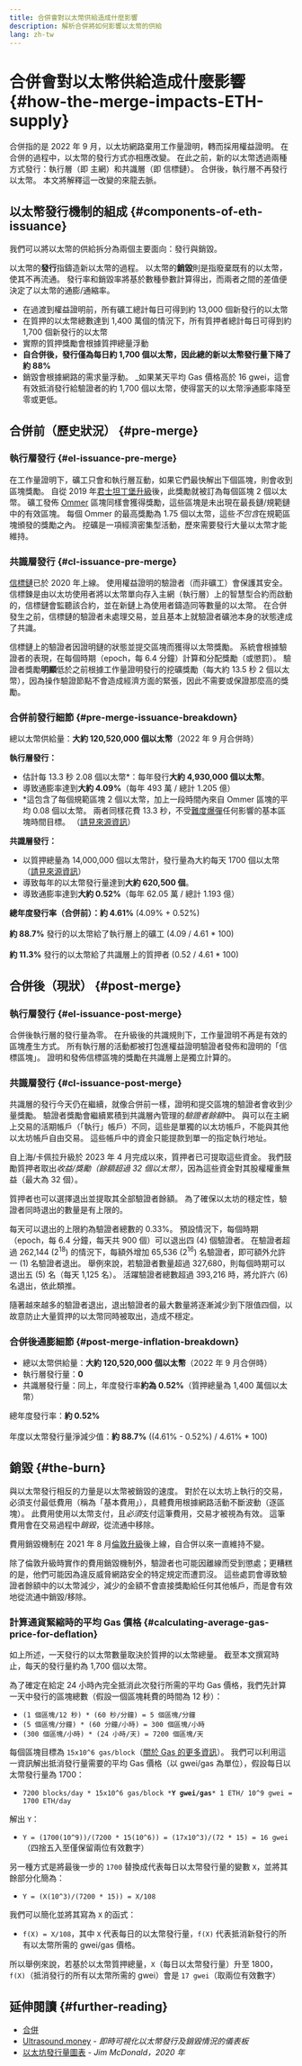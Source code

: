 ```yaml
---
title: 合併會對以太幣供給造成什麼影響
description: 解析合併將如何影響以太幣的供給
lang: zh-tw
---
```


# 合併會對以太幣供給造成什麼影響 {#how-the-merge-impacts-ETH-supply}

合併指的是 2022 年 9 月，以太坊網路棄用工作量證明，轉而採用權益證明。 在合併的過程中，以太幣的發行方式亦相應改變。 在此之前，新的以太幣透過兩種方式發行：執行層（即 主網）和共識層（即 信標鏈）。 合併後，執行層不再發行以太幣。 本文將解釋這一改變的來龍去脈。

## 以太幣發行機制的組成 {#components-of-eth-issuance}

我們可以將以太幣的供給拆分為兩個主要面向：發行與銷毀。

以太幣的**發行**指鑄造新以太幣的過程。 以太幣的**銷毀**則是指廢棄既有的以太幣，使其不再流通。 發行率和銷毀率將基於數種參數計算得出，而兩者之間的差值便決定了以太幣的通膨/通縮率。

<Card
emoji=":chart_decreasing:"
title="以太幣發行量總覽">

- 在過渡到權益證明前，所有礦工總計每日可得到約 13,000 個新發行的以太幣
- 在質押的以太幣總數達到 1,400 萬個的情況下，所有質押者總計每日可得到約 1,700 個新發行的以太幣
- 實際的質押獎勵會根據質押總量浮動
- **自合併後，發行僅為每日約 1,700 個以太幣，因此總的新以太幣發行量下降了約 88%**
- 銷毀會根據網路的需求量浮動。 \_如果某天平均 Gas 價格高於 16 gwei，這會有效抵消發行給驗證者的約 1,700 個以太幣，使得當天的以太幣淨通膨率降至零或更低。

</Card>

## 合併前（歷史狀況） {#pre-merge}

### 執行層發行 {#el-issuance-pre-merge}

在工作量證明下，礦工只會和執行層互動，如果它們最快解出下個區塊，則會收到區塊獎勵。 自從 2019 年[君士坦丁堡升級](/history/#constantinople)後，此獎勵就被訂為每個區塊 2 個以太幣。 礦工發佈 [Ommer](/glossary/#ommer) 區塊同樣會獲得獎勵，這些區塊是未出現在最長鏈/規範鏈中的有效區塊。 每個 Ommer 的最高獎勵為 1.75 個以太幣，這些*不包含*在規範區塊頒發的獎勵之內。 挖礦是一項經濟密集型活動，歷來需要發行大量以太幣才能維持。

### 共識層發行 {#cl-issuance-pre-merge}

[信標鏈](/history/#beacon-chain-genesis)已於 2020 年上線。 使用權益證明的驗證者（而非礦工）會保護其安全。 信標鍊是由以太坊使用者將以太幣單向存入主網（執行層）上的智慧型合約而啟動的，信標鏈會監聽該合約，並在新鏈上為使用者鑄造同等數量的以太幣。 在合併發生之前，信標鏈的驗證者未處理交易，並且基本上就驗證者礦池本身的狀態達成了共識。

信標鏈上的驗證者因證明鏈的狀態並提交區塊而獲得以太幣獎勵。 系統會根據驗證者的表現，在每個時期（epoch，每 6.4 分鐘）計算和分配獎勵（或懲罰）。 驗證者獎勵**明顯**低於之前根據工作量證明發行的挖礦獎勵（每大約 13.5 秒 2 個以太幣），因為操作驗證節點不會造成經濟方面的緊張，因此不需要或保證那麼高的獎勵。

### 合併前發行細節 {#pre-merge-issuance-breakdown}

總以太幣供給量：**大約 120,520,000 個以太幣**（2022 年 9 月合併時）

**執行層發行：**

- 估計每 13.3 秒 2.08 個以太幣\*：每年發行**大約 4,930,000 個以太幣**。
- 導致通膨率達到**大約 4.09%**（每年 493 萬 / 總計 1.205 億）
- \*這包含了每個規範區塊 2 個以太幣，加上一段時間內來自 Ommer 區塊的平均 0.08 個以太幣。 兩者同樣花費 13.3 秒，不受[難度爆彈](/glossary/#difficulty-bomb)任何影響的基本區塊時間目標。 （[請見來源資訊](https://bitinfocharts.com/ethereum/)）

**共識層發行：**

- 以質押總量為 14,000,000 個以太幣計，發行量為大約每天 1700 個以太幣（[請見來源資訊](https://ultrasound.money/)）
- 導致每年的以太幣發行量達到**大約 620,500 個**。
- 導致通膨率達到**大約 0.52%**（每年 62.05 萬 / 總計 1.193 億）

<InfoBanner>
<strong>總年度發行率（合併前）：約 4.61%</strong> (4.09% + 0.52%)<br/><br/>
<strong>約 88.7%</strong> 發行的以太幣給了執行層上的礦工 (4.09 / 4.61 * 100)<br/><br/>
<strong>約 11.3%</strong> 發行的以太幣給了共識層上的質押者 (0.52 / 4.61 * 100)
</InfoBanner>

## 合併後（現狀） {#post-merge}

### 執行層發行 {#el-issuance-post-merge}

合併後執行層的發行量為零。 在升級後的共識規則下，工作量證明不再是有效的區塊產生方式。 所有執行層的活動都被打包進權益證明驗證者發佈和證明的「信標區塊」。 證明和發佈信標區塊的獎勵在共識層上是獨立計算的。

### 共識層發行 {#cl-issuance-post-merge}

共識層的發行今天仍在繼續，就像合併前一樣，證明和提交區塊的驗證者會收到少量獎勵。 驗證者獎勵會繼續累積到共識層內管理的*驗證者餘額*中。 與可以在主網上交易的活期帳戶（「執行」帳戶）不同，這些是單獨的以太坊帳戶，不能與其他以太坊帳戶自由交易。 這些帳戶中的資金只能提款到單一的指定執行地址。

自上海/卡佩拉升級於 2023 年 4 月完成以來，質押者已可提取這些資金。 我們鼓勵質押者取出*收益/獎勵（餘額超過 32 個以太幣）*，因為這些資金對其股權權重無益（最大為 32 個）。

質押者也可以選擇退出並提取其全部驗證者餘額。 為了確保以太坊的穩定性，驗證者同時退出的數量是有上限的。

每天可以退出的上限約為驗證者總數的 0.33%。 預設情況下，每個時期（epoch，每 6.4 分鐘，每天共 900 個）可以退出四 (4) 個驗證者。 在驗證者超過 262,144 (2<sup>18</sup>) 的情況下，每額外增加 65,536 (2<sup>16</sup>) 名驗證者，即可額外允許一 (1) 名驗證者退出。 舉例來說，若驗證者數量超過 327,680，則每個時期可以退出五 (5) 名（每天 1,125 名）。 活躍驗證者總數超過 393,216 時，將允許六 (6) 名退出，依此類推。

隨著越來越多的驗證者退出，退出驗證者的最大數量將逐漸減少到下限值四個，以故意防止大量質押的以太幣同時被取出，造成不穩定。

### 合併後通膨細節 {#post-merge-inflation-breakdown}

- 總以太幣供給量：**大約 120,520,000 個以太幣**（2022 年 9 月合併時）
- 執行層發行量：**0**
- 共識層發行量：同上，年度發行率**約為 0.52%**（質押總量為 1,400 萬個以太幣）

<InfoBanner>
總年度發行率：<strong>約 0.52%</strong><br/><br/>
年度以太幣發行量淨減少值：<strong>約 88.7%</strong> ((4.61% - 0.52%) / 4.61% * 100)
</InfoBanner>

## <Emoji text=":fire:" size="1" />銷毀 {#the-burn}

與以太幣發行相反的力量是以太幣被銷毀的速度。 對於在以太坊上執行的交易，必須支付最低費用（稱為「基本費用」），具體費用根據網路活動不斷波動（逐區塊）。 此費用使用以太幣支付，且*必須*支付這筆費用，交易才被視為有效。 這筆費用會在交易過程中*銷毀*，從流通中移除。

<InfoBanner>
費用銷毀機制在 2021 年 8 月<a href="/history/#london">倫敦升級</a>後上線，自合併以來一直維持不變。
</InfoBanner>

除了倫敦升級時實作的費用銷毀機制外，驗證者也可能因離線而受到懲處；更糟糕的是，他們可能因為違反威脅網路安全的特定規定而遭罰沒。 這些處罰會導致驗證者餘額中的以太幣減少，減少的金額不會直接獎勵給任何其他帳戶，而是會有效地從流通中銷毀/移除。

### 計算通貨緊縮時的平均 Gas 價格 {#calculating-average-gas-price-for-deflation}

如上所述，一天發行的以太幣數量取決於質押的以太幣總量。 截至本文撰寫時止，每天的發行量約為 1,700 個以太幣。

為了確定在給定 24 小時內完全抵消此次發行所需的平均 Gas 價格，我們先計算一天中發行的區塊總數（假設一個區塊耗費的時間為 12 秒）：

- `(1 個區塊/12 秒) * (60 秒/分鐘) = 5 個區塊/分鐘`
- `(5 個區塊/分鐘) * (60 分鐘/小時) = 300 個區塊/小時`
- `(300 個區塊/小時) * (24 小時/天) = 7200 個區塊/天`

每個區塊目標為 `15x10^6 gas/block`（[關於 Gas 的更多資訊](/developers/docs/gas/)）。 我們可以利用這一資訊解出抵消發行量需要的平均 Gas 價格（以 gwei/gas 為單位），假設每日以太幣發行量為 1700：

- `7200 blocks/day * 15x10^6 gas/block *`**`Y gwei/gas`**`* 1 ETH/ 10^9 gwei = 1700 ETH/day`

解出 `Y`：

- `Y = (1700(10^9))/(7200 * 15(10^6)) = (17x10^3)/(72 * 15) = 16 gwei`（四捨五入至僅保留兩位有效數字）

另一種方式是將最後一步的 `1700` 替換成代表每日以太幣發行量的變數 `X`，並將其餘部分化簡為：

- `Y = (X(10^3)/(7200 * 15)) = X/108`

我們可以簡化並將其寫為 `X` 的函式：

- `f(X) = X/108`，其中 `X` 代表每日的以太幣發行量，`f(X)` 代表抵消新發行的所有以太幣所需的 gwei/gas 價格。

所以舉例來說，若基於以太幣質押總量，`X`（每日以太幣發行量）升至 1800，`f(X)`（抵消發行的所有以太幣所需的 gwei）會是 `17 gwei`（取兩位有效數字）

## 延伸閱讀 {#further-reading}

- [合併](/roadmap/merge/)
- [Ultrasound.money](https://ultrasound.money/) - _即時可視化以太幣發行及銷毀情況的儀表板_
- [以太坊發行量圖表](https://www.attestant.io/posts/charting-ethereum-issuance/) - _Jim McDonald，2020 年_
